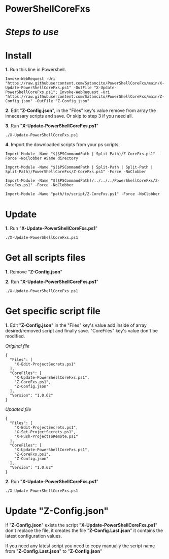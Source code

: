 # **PowerShellCoreFxs**


# ***Steps to use***

# Install

**1.** Run this line in Powershell.

```
Invoke-WebRequest -Uri "https://raw.githubusercontent.com/Satancito/PowerShellCoreFxs/main/X-Update-PowerShellCoreFxs.ps1" -OutFile "X-Update-PowerShellCoreFxs.ps1"; Invoke-WebRequest -Uri "https://raw.githubusercontent.com/Satancito/PowerShellCoreFxs/main/Z-Config.json" -OutFile "Z-Config.json"
```

**2.** Edit "**Z-Config.json**", in the "Files" key's value remove from array the innecesary scripts and save. Or skip to step 3 if you need all.

**3.** Run "**X-Update-PowerShellCoreFxs.ps1**"

```
./X-Update-PowerShellCoreFxs.ps1
```

**4.** Import the downloaded scripts from your ps scripts.  
```
Import-Module -Name "$($PSCommandPath | Split-Path)/Z-CoreFxs.ps1" -Force -NoClobber #Same directory

Import-Module -Name "$($PSCommandPath | Split-Path | Split-Path | Split-Path)/PowerShellCoreFxs/Z-CoreFxs.ps1" -Force -NoClobber

Import-Module -Name "$($PSCommandPath)/../../../PowerShellCoreFxs/Z-CoreFxs.ps1" -Force -NoClobber

Import-Module -Name "path/to/script/Z-CoreFxs.ps1" -Force -NoClobber
```

# Update

**1.** Run "**X-Update-PowerShellCoreFxs.ps1**" 

```
./X-Update-PowerShellCoreFxs.ps1
```

# Get all scripts files 
**1.** Remove "**Z-Config.json**"

**2.** Run "**X-Update-PowerShellCoreFxs.ps1**" 

```
./X-Update-PowerShellCoreFxs.ps1
```

# Get specific script file
**1.** Edit "**Z-Config.json**" in the "Files" key's value add inside of array desired/removed script and finally save. "CoreFiles" key's value don't be modified.

*Original file*
```
{
  "Files": [
    "X-Edit-ProjectSecrets.ps1"
  ],
  "CoreFiles": [
    "X-Update-PowerShellCoreFxs.ps1",
    "Z-CoreFxs.ps1",
    "Z-Config.json"
  ],
  "Version": "1.0.62"
}
```

*Updated file*
```
{
  "Files": [
    "X-Edit-ProjectSecrets.ps1",
    "X-Set-ProjectSecrets.ps1",
    "X-Push-ProjectToRemote.ps1"
  ],
  "CoreFiles": [
    "X-Update-PowerShellCoreFxs.ps1",
    "Z-CoreFxs.ps1",
    "Z-Config.json"
  ],
  "Version": "1.0.62"
}
```

**2.** Run "**X-Update-PowerShellCoreFxs.ps1**" 
```
./X-Update-PowerShellCoreFxs.ps1
```

# Update "Z-Config.json"
if "**Z-Config.json**" exists the script "**X-Update-PowerShellCoreFxs.ps1**" don't replace the file, it creates the file "**Z-Config.Last.json**" it contains the latest configuration values.

If you need any latest script you need to copy manually the script name from "**Z-Config.Last.json**" to "**Z-Config.json**"